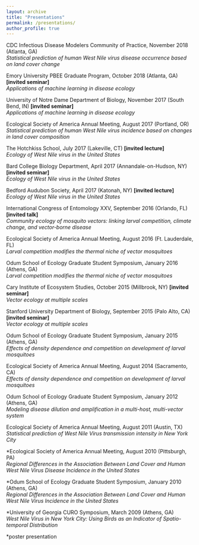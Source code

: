 ```yaml
---
layout: archive
title: "Presentations"
permalink: /presentations/
author_profile: true
---
```


CDC Infectious Disease Modelers Community of Practice, November 2018 (Atlanta, GA) <br/>
<i> Statistical prediction of human West Nile virus disease occurrence based on land cover change </i>

Emory University PBEE Graduate Program, October 2018 (Atlanta, GA) <b>[invited seminar]</b> <br/>
<i> Applications of machine learning in disease ecology </i>

University of Notre Dame Department of Biology, November 2017 (South Bend, IN) <b>[invited seminar]</b> <br/>
<i> Applications of machine learning in disease ecology </i>

Ecological Society of America Annual Meeting, August 2017 (Portland, OR) <br/>
<i> Statistical prediction of human West Nile virus incidence based on changes in land cover composition </i>

The Hotchkiss School, July 2017 (Lakeville, CT) <b>[invited lecture]</b> <br/>
<i> Ecology of West Nile virus in the United States </i>

Bard College Biology Department, April 2017 (Annandale-on-Hudson, NY) <b>[invited seminar]</b> <br/>
<i> Ecology of West Nile virus in the United States </i>

Bedford Audubon Society, April 2017 (Katonah, NY) <b>[invited lecture]</b> <br/>
<i> Ecology of West Nile virus in the United States </i>

International Congress of Entomology XXV, September 2016 (Orlando, FL) <b>[invited talk]</b> <br/>
<i> Community ecology of mosquito vectors: linking larval competition, climate change, and vector-borne disease </i>

Ecological Society of America Annual Meeting, August 2016 (Ft. Lauderdale, FL) <br/>
<i> Larval competition modifies the thermal niche of vector mosquitoes </i>

Odum School of Ecology Graduate Student Symposium, January 2016 (Athens, GA) <br/>
<i> Larval competition modifies the thermal niche of vector mosquitoes </i>

Cary Institute of Ecosystem Studies, October 2015 (Millbrook, NY) <b>[invited seminar]</b> <br/>
<i> Vector ecology at multiple scales </i>

Stanford University Department of Biology, September 2015 (Palo Alto, CA) <b>[invited seminar]</b> <br/>
<i> Vector ecology at multiple scales </i>

Odum School of Ecology Graduate Student Symposium, January 2015 (Athens, GA) <br/>
<i> Effects of density dependence and competition on development of larval mosquitoes </i>

Ecological Society of America Annual Meeting, August 2014 (Sacramento, CA) <br/>
<i> Effects of density dependence and competition on development of larval mosquitoes </i>

Odum School of Ecology Graduate Student Symposium, January 2012 (Athens, GA) <br/>
<i> Modeling disease dilution and amplification in a multi-host, multi-vector system </i>

Ecological Society of America Annual Meeting, August 2011 (Austin, TX) <br/>
<i> Statistical prediction of West Nile Virus transmission intensity in New York City </i>

\*Ecological Society of America Annual Meeting, August 2010 (Pittsburgh, PA) <br/>
<i> Regional Differences in the Association Between Land Cover and Human West Nile Virus Disease Incidence in the United States </i>

\*Odum School of Ecology Graduate Student Symposium, January 2010 (Athens, GA) <br/>
<i> Regional Differences in the Association Between Land Cover and Human West Nile Virus Incidence in the United States </i>

\*University of Georgia CURO Symposium, March 2009 (Athens, GA) <br/>
<i> West Nile Virus in New York City: Using Birds as an Indicator of Spatio-temporal Distribution </i>

\*poster presentation
